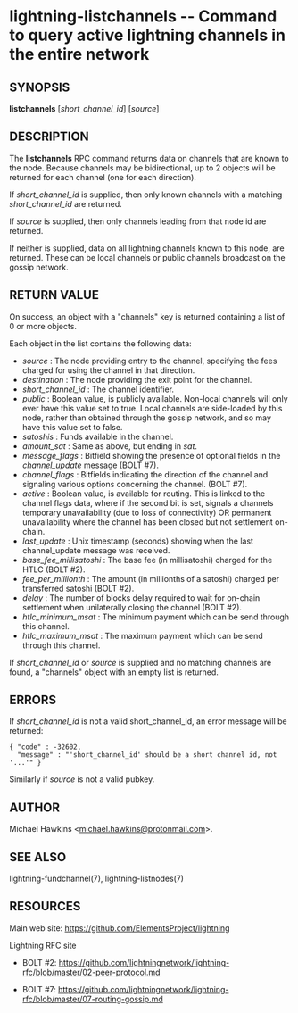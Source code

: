 lightning-listchannels -- Command to query active lightning channels in the entire network
==========================================================================================

SYNOPSIS
--------

**listchannels** \[*short\_channel\_id*\] \[*source*\]

DESCRIPTION
-----------

The **listchannels** RPC command returns data on channels that are known
to the node. Because channels may be bidirectional, up to 2 objects will
be returned for each channel (one for each direction).

If *short\_channel\_id* is supplied, then only known channels with a
matching *short\_channel\_id* are returned.

If *source* is supplied, then only channels leading from that node id
are returned.

If neither is supplied, data on all lightning channels known to this
node, are returned. These can be local channels or public channels
broadcast on the gossip network.

RETURN VALUE
------------

On success, an object with a "channels" key is returned containing a
list of 0 or more objects.

Each object in the list contains the following data:
- *source* : The node providing entry to the channel, specifying the
fees charged for using the channel in that direction.
- *destination* : The node providing the exit point for the channel.
- *short\_channel\_id* : The channel identifier.
- *public* : Boolean value, is publicly available. Non-local channels
will only ever have this value set to true. Local channels are
side-loaded by this node, rather than obtained through the gossip
network, and so may have this value set to false.
- *satoshis* : Funds available in the channel.
- *amount\_sat* : Same as above, but ending in *sat*.
- *message\_flags* : Bitfield showing the presence of optional fields
in the *channel\_update* message (BOLT \#7).
- *channel\_flags* : Bitfields indicating the direction of the channel
and signaling various options concerning the channel. (BOLT \#7).
- *active* : Boolean value, is available for routing. This is linked
to the channel flags data, where if the second bit is set, signals a
channels temporary unavailability (due to loss of connectivity) OR
permanent unavailability where the channel has been closed but not
settlement on-chain.
- *last\_update* : Unix timestamp (seconds) showing when the last
channel\_update message was received.
- *base\_fee\_millisatoshi* : The base fee (in millisatoshi) charged
for the HTLC (BOLT \#2).
- *fee\_per\_millionth* : The amount (in millionths of a satoshi)
charged per transferred satoshi (BOLT \#2).
- *delay* : The number of blocks delay required to wait for on-chain
settlement when unilaterally closing the channel (BOLT \#2).
- *htlc\_minimum\_msat* : The minimum payment which can be send
through this channel.
- *htlc\_maximum\_msat* : The maximum payment which can be send
through this channel.

If *short\_channel\_id* or *source* is supplied and no matching channels
are found, a "channels" object with an empty list is returned.

ERRORS
------

If *short\_channel\_id* is not a valid short\_channel\_id, an error
message will be returned:

    { "code" : -32602,
      "message" : "'short_channel_id' should be a short channel id, not '...'" }

Similarly if *source* is not a valid pubkey.

AUTHOR
------

Michael Hawkins <<michael.hawkins@protonmail.com>>.

SEE ALSO
--------

lightning-fundchannel(7), lightning-listnodes(7)

RESOURCES
---------

Main web site: <https://github.com/ElementsProject/lightning>

Lightning RFC site

-   BOLT \#2:
    <https://github.com/lightningnetwork/lightning-rfc/blob/master/02-peer-protocol.md>

-   BOLT \#7:
    <https://github.com/lightningnetwork/lightning-rfc/blob/master/07-routing-gossip.md>
